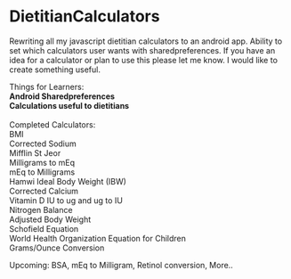 # DietitianCalculators
Rewriting all my javascript dietitian calculators to an android app. Ability to set which calculators user wants with sharedpreferences. If you have an idea for a calculator or plan to use this please let me know. I would like to create something useful. 

Things for Learners:
<br>
<b>Android Sharedpreferences</b>
<br>
<b>Calculations useful to dietitians</b>
<br><br>
Completed Calculators:
<br>
BMI
<br>
Corrected Sodium
<br>
Mifflin St Jeor
<br>
Milligrams to mEq
<br>
mEq to Milligrams
<br>
Hamwi Ideal Body Weight (IBW)
<br>
Corrected Calcium
<br>
Vitamin D IU to ug and ug to IU
<br>
Nitrogen Balance
<br>
Adjusted Body Weight
<br>
Schofield Equation
<br>
World Health Organization Equation for Children
<br>
Grams/Ounce Conversion
<br>

Upcoming:
BSA,
mEq to Milligram,
Retinol conversion,
More..


